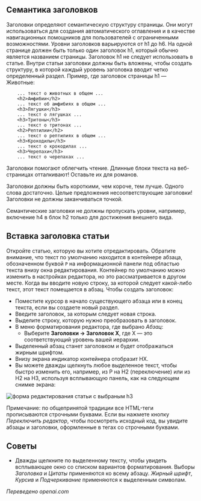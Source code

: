 <!-- Filename: J4.x:Article_Headings / Display title: Статья: Редактирование - Заголовки  -->

## Семантика заголовков

Заголовки определяют семантическую структуру страницы. Они могут использоваться для создания автоматического оглавления и в качестве навигационных помощников для пользователей с ограниченными возможностями. Уровни заголовков варьируются от h1 до h6. На одной странице должен быть только один заголовок h1, который обычно является названием страницы. Заголовок h1 не следует использовать в статье. Внутри статьи заголовки должны быть вложены, чтобы создать структуру, в которой каждый уровень заголовка вводит четко определенный раздел. Пример, где заголовок страницы h1 — Животные:

```
    ... текст о животных в общем ...
    <h2>Амфибии</h2>
    ... текст об амфибиях в общем ...
    <h3>Лягушки</h3>
    ... текст о лягушках ...
    <h3>Тритоны</h3>
    ... текст о тритонах ...
    <h2>Рептилии</h2>
    ... текст о рептилиях в общем ...
    <h3>Крокодилы</h3>
    ... текст о крокодилах ...
    <h3>Черепахи</h3>
    ... текст о черепахах ...
```
Заголовки помогают облегчить чтение. Длинные блоки текста на веб-страницах отталкивают! Оставьте их для романов.

Заголовки должны быть короткими, чем короче, тем лучше. Одного слова достаточно. Целые предложения несоответствующие заголовки! Заголовки не должны заканчиваться точкой.

Семантические заголовки не должны пропускать уровни, например, включение h4 в блок h2 только для достижения внешнего вида.

## Вставка заголовка статьи

Откройте статью, которую вы хотите отредактировать. Обратите внимание, что текст по умолчанию находится в контейнере абзаца, обозначенном буквой `P` на информационной панели под областью текста внизу окна редактирования. Контейнер по умолчанию можно изменить в настройках редактора, но это рассматривается в другом месте. Когда вы вводите новую строку, за которой следует какой-либо текст, этот текст помещается в абзац. Чтобы создать заголовок:

- Поместите курсор в начало существующего абзаца или в конец текста, если вы создаете новый раздел.
- Введите заголовок, за которым следует новая строка.
- Выделите строку, которую нужно преобразовать в заголовок.
- В меню форматирования редактора, где выбрано *Абзац*:
  - Выберите **Заголовки → Заголовок X**, где X — это соответствующий уровень вашей иерархии.
- Выделенный абзац станет заголовком и будет отображаться жирным шрифтом.
- Внизу экрана индикатор контейнера отобразит HX.
- Вы можете дважды щелкнуть любое выделенное текст, чтобы быстро изменить его, например, из P на H2 (переключение) или из H2 на H3, используя всплывающую панель, как на следующем снимке экрана:

![форма редактирования статьи с выбраным h3](../../../en/images/articles/articles-edit-headings.png)

Примечание: по общепринятой традиции все HTML-теги прописываются строчными буквами. Если вы нажмете кнопку *Переключить редактор*, чтобы посмотреть исходный код, вы увидите абзацы и заголовки, оформленные в тегах со строчными буквами.

## Советы

- Дважды щелкните по выделенному тексту, чтобы увидеть всплывающее окно со списком вариантов форматирования. Выборы *Заголовка* и *Цитаты* применяются ко всему абзацу. *Жирный шрифт*, *Курсив* и *Подчеркивание* применяются к выделенным символам.

*Переведено openai.com*


